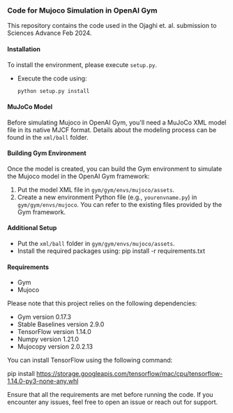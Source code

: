### Code for Mujoco Simulation in OpenAI Gym

This repository contains the code used in the Ojaghi et. al. submission to Sciences Advance Feb 2024.

#### Installation

To install the environment, please execute `setup.py`.
- Execute the code using:

  ```bash
  python setup.py install

#### MuJoCo Model

Before simulating Mujoco in OpenAI Gym, you'll need a MuJoCo XML model file in its native MJCF format. Details about the modeling process can be found in the `xml/ball` folder.

#### Building Gym Environment

Once the model is created, you can build the Gym environment to simulate the Mujoco model in the OpenAI Gym framework:

1. Put the model XML file in `gym/gym/envs/mujoco/assets`.
2. Create a new environment Python file (e.g., `yourenvname.py`) in `gym/gym/envs/mujoco`.  You can refer to the existing files provided by the Gym framework.

#### Additional Setup

- Put the `xml/ball` folder in `gym/gym/envs/mujoco/assets`.
- Install the required packages using:
pip install -r requirements.txt


#### Requirements

- Gym
- Mujoco

Please note that this project relies on the following dependencies:

- Gym version 0.17.3
- Stable Baselines version 2.9.0
- TensorFlow version 1.14.0
- Numpy version 1.21.0
- Mujocopy version 2.0.2.13


You can install TensorFlow using the following command:

pip install https://storage.googleapis.com/tensorflow/mac/cpu/tensorflow-1.14.0-py3-none-any.whl

Ensure that all the requirements are met before running the code. If you encounter any issues, feel free to open an issue or reach out for support.

